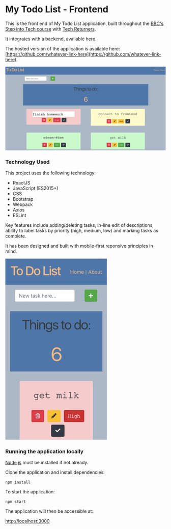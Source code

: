 # My Todo List - Frontend

This is the front end of My Todo List application, built throughout the [BBC's Step into Tech course](https://www.youtube.com/watch?v=iH5zl6iQYoo) with [Tech Returners](https://techreturners.com). 

It integrates with a backend, available [here](https://github.com/dorarad17/todo-app-backend).

The hosted version of the application is available here: [https://github.com/whatever-link-here](https://github.com/whatever-link-here).

![app_screenshot](images/todo_list_app.jpeg)

### Technology Used

This project uses the following technology:

- ReactJS
- JavaScript (ES2015+)
- CSS
- Bootstrap
- Webpack
- Axios
- ESLint

Key features include adding/deleting tasks, in-line edit of descriptions, ability to label tasks by priority (high, medium, low) and marking tasks as complete. 

It has been designed and built with mobile-first reponsive principles in mind. 

![app_mobile_screenshot](images/todo_list_mobile.jpeg)


### Running the application locally

[Node.js](https://nodejs.org/en/) must be installed if not already.

Clone the application and install dependencies:

    npm install

To start the application:

    npm start

The application will then be accessible at:

[http://localhost:3000](http://localhost:3000)
